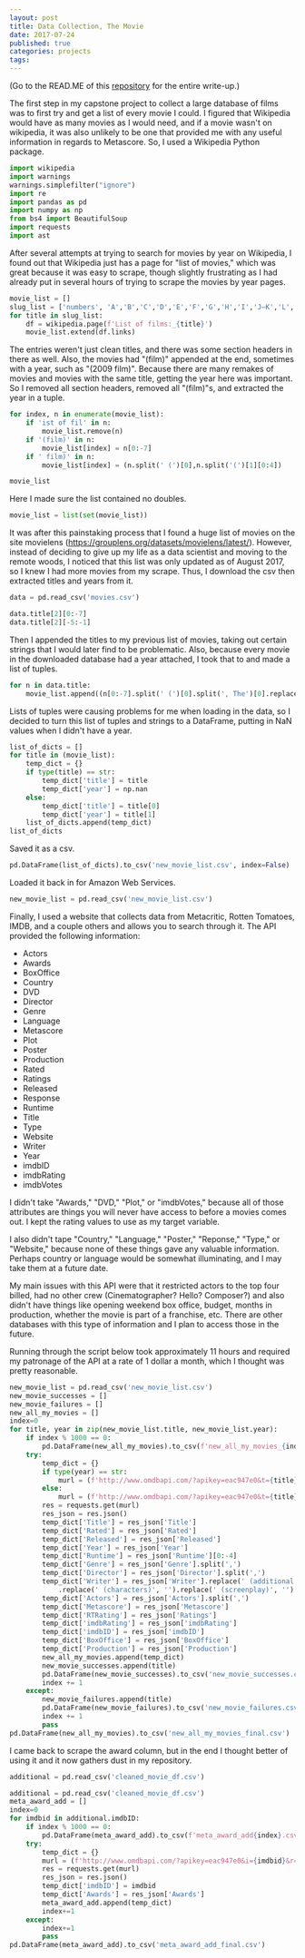 ```yaml
---
layout: post
title: Data Collection, The Movie
date: 2017-07-24
published: true
categories: projects
tags:
---
```

(Go to the READ.ME of this [repository](https://github.com/esjacobs/Predicting-Metacritic-Scores) for the entire write-up.)

The first step in my capstone project to collect a large database of films was to first try and get a list of every movie I could. I figured that Wikipedia would have as many movies as I would need, and if a movie wasn't on wikipedia, it was also unlikely to be one that provided me with any useful information in regards to Metascore. So, I used a Wikipedia Python package. 


```python
import wikipedia
import warnings
warnings.simplefilter("ignore")
import re
import pandas as pd
import numpy as np
from bs4 import BeautifulSoup
import requests
import ast
```

After several attempts at trying to search for movies by year on Wikipedia, I found out that Wikipedia just has a page for "list of movies," which was great because it was easy to scrape, though slightly frustrating as I had already put in several hours of trying to scrape the movies by year pages. 


```python
movie_list = []
slug_list = ['numbers', 'A','B','C','D','E','F','G','H','I','J–K','L','M','N-O','P','Q–R','S','T','U-W','X–Z']
for title in slug_list:
    df = wikipedia.page(f'List of films:_{title}')
    movie_list.extend(df.links)
```

The entries weren't just clean titles, and there was some section headers in there as well. Also, the movies had "(film)" appended at the end, sometimes with a year, such as "(2009 film)". Because there are many remakes of movies and movies with the same title, getting the year here was important. So I removed all section headers, removed all "(film)"s, and extracted the year in a tuple. 


```python
for index, n in enumerate(movie_list):
    if 'ist of fil' in n:
        movie_list.remove(n)
    if '(film)' in n:
        movie_list[index] = n[0:-7]
    if ' film)' in n:
        movie_list[index] = (n.split(' (')[0],n.split('(')[1][0:4])

movie_list
```

Here I made sure the list contained no doubles. 


```python
movie_list = list(set(movie_list))
```

It was after this painstaking process that I found a huge list of movies on the site movielens (https://grouplens.org/datasets/movielens/latest/). However, instead of deciding to give up my life as a data scientist and moving to the remote woods, I noticed that this list was only updated as of August 2017, so I knew I had more movies from my scrape. Thus, I download the csv then extracted titles and years from it. 


```python
data = pd.read_csv('movies.csv')
```


```python
data.title[2][0:-7]
data.title[2][-5:-1]
```

Then I appended the titles to my previous list of movies, taking out certain strings that I would later find to be problematic. Also, because every movie in the downloaded database had a year attached, I took that to and made a list of tuples. 


```python
for n in data.title:
    movie_list.append((n[0:-7].split(' (')[0].split(', The')[0].replace('&','and'), n[-5:-1]))
```

Lists of tuples were causing problems for me when loading in the data, so I decided to turn this list of tuples and strings to a DataFrame, putting in NaN values when I didn't have a year.


```python
list_of_dicts = []
for title in (movie_list):
    temp_dict = {}
    if type(title) == str:
        temp_dict['title'] = title
        temp_dict['year'] = np.nan
    else:
        temp_dict['title'] = title[0]
        temp_dict['year'] = title[1]
    list_of_dicts.append(temp_dict)
list_of_dicts
```

Saved it as a csv.


```python
pd.DataFrame(list_of_dicts).to_csv('new_movie_list.csv', index=False)
```

Loaded it back in for Amazon Web Services. 


```python
new_movie_list = pd.read_csv('new_movie_list.csv')
```

Finally, I used a website that collects data from Metacritic, Rotten Tomatoes, IMDB, and a couple others and allows you to search through it. The API provided the following information: 

- Actors
- Awards
- BoxOffice
- Country
- DVD
- Director
- Genre
- Language
- Metascore
- Plot
- Poster
- Production
- Rated
- Ratings
- Released
- Response
- Runtime
- Title
- Type
- Website
- Writer
- Year
- imdbID
- imdbRating
- imdbVotes

I didn't take "Awards," "DVD," "Plot," or "imdbVotes," because all of those attributes are things you will never have access to before a movies comes out. I kept the rating values to use as my target variable. 

I also didn't tape "Country," "Language," "Poster," "Reponse," "Type," or "Website," because none of these things gave any valuable information. Perhaps country or language would be somewhat illuminating, and I may take them at a future date.

My main issues with this API were that it restricted actors to the top four billed, had no other crew (Cinematographer? Hello? Composer?) and also didn't have things like opening weekend box office, budget, months in production, whether the movie is part of a franchise, etc. There are other databases with this type of information and I plan to access those in the future. 

Running through the script below took approximately 11 hours and required my patronage of the API at a rate of 1 dollar a month, which I thought was pretty reasonable. 


```python
new_movie_list = pd.read_csv('new_movie_list.csv')
new_movie_successes = []
new_movie_failures = []
new_all_my_movies = []
index=0
for title, year in zip(new_movie_list.title, new_movie_list.year):
    if index % 1000 == 0:
        pd.DataFrame(new_all_my_movies).to_csv(f'new_all_my_movies_{index}.csv')
    try: 
        temp_dict = {}
        if type(year) == str:
            murl = (f'http://www.omdbapi.com/?apikey=eac947e0&t={title}&y={year}&r=json')
        else:
            murl = (f'http://www.omdbapi.com/?apikey=eac947e0&t={title}&r=json')   
        res = requests.get(murl)
        res_json = res.json()
        temp_dict['Title'] = res_json['Title']
        temp_dict['Rated'] = res_json['Rated']
        temp_dict['Released'] = res_json['Released']
        temp_dict['Year'] = res_json['Year']
        temp_dict['Runtime'] = res_json['Runtime'][0:-4]
        temp_dict['Genre'] = res_json['Genre'].split(',')
        temp_dict['Director'] = res_json['Director'].split(',')
        temp_dict['Writer'] = res_json['Writer'].replace(' (additional dialogue)', '')\
            .replace(' (characters)', '').replace(' (screenplay)', '').replace(' (story)', '').split(',')
        temp_dict['Actors'] = res_json['Actors'].split(',')
        temp_dict['Metascore'] = res_json['Metascore']
        temp_dict['RTRating'] = res_json['Ratings']
        temp_dict['imdbRating'] = res_json['imdbRating']
        temp_dict['imdbID'] = res_json['imdbID']
        temp_dict['BoxOffice'] = res_json['BoxOffice']
        temp_dict['Production'] = res_json['Production']
        new_all_my_movies.append(temp_dict)
        new_movie_successes.append(title)
        pd.DataFrame(new_movie_successes).to_csv('new_movie_successes.csv')
        index += 1
    except:
        new_movie_failures.append(title)
        pd.DataFrame(new_movie_failures).to_csv('new_movie_failures.csv')
        index += 1
        pass
pd.DataFrame(new_all_my_movies).to_csv('new_all_my_movies_final.csv')
```

I came back to scrape the award column, but in the end I thought better of using it and it now gathers dust in my repository. 


```python
additional = pd.read_csv('cleaned_movie_df.csv')
```


```python
additional = pd.read_csv('cleaned_movie_df.csv')
meta_award_add = []
index=0
for imdbid in additional.imdbID:
    if index % 1000 == 0:
        pd.DataFrame(meta_award_add).to_csv(f'meta_award_add{index}.csv')
    try: 
        temp_dict = {}
        murl = (f'http://www.omdbapi.com/?apikey=eac947e0&i={imdbid}&r=json')   
        res = requests.get(murl)
        res_json = res.json()
        temp_dict['imdbID'] = imdbid
        temp_dict['Awards'] = res_json['Awards']
        meta_award_add.append(temp_dict)
        index+=1
    except:
        index+=1
        pass
pd.DataFrame(meta_award_add).to_csv('meta_award_add_final.csv')
```
